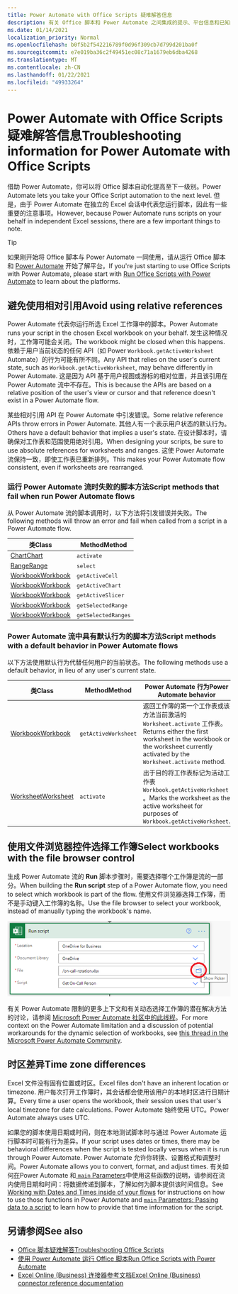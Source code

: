 ```yaml
---
title: Power Automate with Office Scripts 疑难解答信息
description: 有关 Office 脚本和 Power Automate 之间集成的提示、平台信息和已知问题。
ms.date: 01/14/2021
localization_priority: Normal
ms.openlocfilehash: b0f5b2f542216789f0d96f309cb7d799d201ba0f
ms.sourcegitcommit: e7e019ba36c2f49451ec08c71a1679eb6dba4268
ms.translationtype: MT
ms.contentlocale: zh-CN
ms.lasthandoff: 01/22/2021
ms.locfileid: "49933264"
---
```

# <a name="troubleshooting-information-for-power-automate-with-office-scripts"></a><span data-ttu-id="bd0d3-103">Power Automate with Office Scripts 疑难解答信息</span><span class="sxs-lookup"><span data-stu-id="bd0d3-103">Troubleshooting information for Power Automate with Office Scripts</span></span>

<span data-ttu-id="bd0d3-104">借助 Power Automate，你可以将 Office 脚本自动化提高至下一级别。</span><span class="sxs-lookup"><span data-stu-id="bd0d3-104">Power Automate lets you take your Office Script automation to the next level.</span></span> <span data-ttu-id="bd0d3-105">但是，由于 Power Automate 在独立的 Excel 会话中代表您运行脚本，因此有一些重要的注意事项。</span><span class="sxs-lookup"><span data-stu-id="bd0d3-105">However, because Power Automate runs scripts on your behalf in independent Excel sessions, there are a few important things to note.</span></span>

> [!TIP]
> <span data-ttu-id="bd0d3-106">如果刚开始将 Office 脚本与 Power Automate 一同使用，请从运行 Office 脚本和 [Power Automate](../develop/power-automate-integration.md) 开始了解平台。</span><span class="sxs-lookup"><span data-stu-id="bd0d3-106">If you're just starting to use Office Scripts with Power Automate, please start with [Run Office Scripts with Power Automate](../develop/power-automate-integration.md) to learn about the platforms.</span></span>

## <a name="avoid-using-relative-references"></a><span data-ttu-id="bd0d3-107">避免使用相对引用</span><span class="sxs-lookup"><span data-stu-id="bd0d3-107">Avoid using relative references</span></span>

<span data-ttu-id="bd0d3-108">Power Automate 代表你运行所选 Excel 工作簿中的脚本。</span><span class="sxs-lookup"><span data-stu-id="bd0d3-108">Power Automate runs your script in the chosen Excel workbook on your behalf.</span></span> <span data-ttu-id="bd0d3-109">发生这种情况时，工作簿可能会关闭。</span><span class="sxs-lookup"><span data-stu-id="bd0d3-109">The workbook might be closed when this happens.</span></span> <span data-ttu-id="bd0d3-110">依赖于用户当前状态的任何 API（如 Power `Workbook.getActiveWorksheet` Automate）的行为可能有所不同。</span><span class="sxs-lookup"><span data-stu-id="bd0d3-110">Any API that relies on the user's current state, such as `Workbook.getActiveWorksheet`, may behave differently in Power Automate.</span></span> <span data-ttu-id="bd0d3-111">这是因为 API 基于用户视图或游标的相对位置，并且该引用在 Power Automate 流中不存在。</span><span class="sxs-lookup"><span data-stu-id="bd0d3-111">This is because the APIs are based on a relative position of the user's view or cursor and that reference doesn't exist in a Power Automate flow.</span></span>

<span data-ttu-id="bd0d3-112">某些相对引用 API 在 Power Automate 中引发错误。</span><span class="sxs-lookup"><span data-stu-id="bd0d3-112">Some relative reference APIs throw errors in Power Automate.</span></span> <span data-ttu-id="bd0d3-113">其他人有一个表示用户状态的默认行为。</span><span class="sxs-lookup"><span data-stu-id="bd0d3-113">Others have a default behavior that implies a user's state.</span></span> <span data-ttu-id="bd0d3-114">在设计脚本时，请确保对工作表和范围使用绝对引用。</span><span class="sxs-lookup"><span data-stu-id="bd0d3-114">When designing your scripts, be sure to use absolute references for worksheets and ranges.</span></span> <span data-ttu-id="bd0d3-115">这使 Power Automate 流保持一致，即使工作表已重新排列。</span><span class="sxs-lookup"><span data-stu-id="bd0d3-115">This makes your Power Automate flow consistent, even if worksheets are rearranged.</span></span>

### <a name="script-methods-that-fail-when-run-power-automate-flows"></a><span data-ttu-id="bd0d3-116">运行 Power Automate 流时失败的脚本方法</span><span class="sxs-lookup"><span data-stu-id="bd0d3-116">Script methods that fail when run Power Automate flows</span></span>

<span data-ttu-id="bd0d3-117">从 Power Automate 流的脚本调用时，以下方法将引发错误并失败。</span><span class="sxs-lookup"><span data-stu-id="bd0d3-117">The following methods will throw an error and fail when called from a script in a Power Automate flow.</span></span>

| <span data-ttu-id="bd0d3-118">类</span><span class="sxs-lookup"><span data-stu-id="bd0d3-118">Class</span></span> | <span data-ttu-id="bd0d3-119">Method</span><span class="sxs-lookup"><span data-stu-id="bd0d3-119">Method</span></span> |
|--|--|
| [<span data-ttu-id="bd0d3-120">Chart</span><span class="sxs-lookup"><span data-stu-id="bd0d3-120">Chart</span></span>](/javascript/api/office-scripts/excelscript/excelscript.chart) | `activate` |
| [<span data-ttu-id="bd0d3-121">Range</span><span class="sxs-lookup"><span data-stu-id="bd0d3-121">Range</span></span>](/javascript/api/office-scripts/excelscript/excelscript.range) | `select` |
| [<span data-ttu-id="bd0d3-122">Workbook</span><span class="sxs-lookup"><span data-stu-id="bd0d3-122">Workbook</span></span>](/javascript/api/office-scripts/excelscript/excelscript.workbook) | `getActiveCell` |
| [<span data-ttu-id="bd0d3-123">Workbook</span><span class="sxs-lookup"><span data-stu-id="bd0d3-123">Workbook</span></span>](/javascript/api/office-scripts/excelscript/excelscript.workbook) | `getActiveChart` |
| [<span data-ttu-id="bd0d3-124">Workbook</span><span class="sxs-lookup"><span data-stu-id="bd0d3-124">Workbook</span></span>](/javascript/api/office-scripts/excelscript/excelscript.workbook) | `getActiveSlicer` |
| [<span data-ttu-id="bd0d3-125">Workbook</span><span class="sxs-lookup"><span data-stu-id="bd0d3-125">Workbook</span></span>](/javascript/api/office-scripts/excelscript/excelscript.workbook) | `getSelectedRange` |
| [<span data-ttu-id="bd0d3-126">Workbook</span><span class="sxs-lookup"><span data-stu-id="bd0d3-126">Workbook</span></span>](/javascript/api/office-scripts/excelscript/excelscript.workbook) | `getSelectedRanges` |

### <a name="script-methods-with-a-default-behavior-in-power-automate-flows"></a><span data-ttu-id="bd0d3-127">Power Automate 流中具有默认行为的脚本方法</span><span class="sxs-lookup"><span data-stu-id="bd0d3-127">Script methods with a default behavior in Power Automate flows</span></span>

<span data-ttu-id="bd0d3-128">以下方法使用默认行为代替任何用户的当前状态。</span><span class="sxs-lookup"><span data-stu-id="bd0d3-128">The following methods use a default behavior, in lieu of any user's current state.</span></span>

| <span data-ttu-id="bd0d3-129">类</span><span class="sxs-lookup"><span data-stu-id="bd0d3-129">Class</span></span> | <span data-ttu-id="bd0d3-130">Method</span><span class="sxs-lookup"><span data-stu-id="bd0d3-130">Method</span></span> | <span data-ttu-id="bd0d3-131">Power Automate 行为</span><span class="sxs-lookup"><span data-stu-id="bd0d3-131">Power Automate behavior</span></span> |
|--|--|--|
| [<span data-ttu-id="bd0d3-132">Workbook</span><span class="sxs-lookup"><span data-stu-id="bd0d3-132">Workbook</span></span>](/javascript/api/office-scripts/excelscript/excelscript.workbook) | `getActiveWorksheet` | <span data-ttu-id="bd0d3-133">返回工作簿的第一个工作表或该方法当前激活的 `Worksheet.activate` 工作表。</span><span class="sxs-lookup"><span data-stu-id="bd0d3-133">Returns either the first worksheet in the workbook or the worksheet currently activated by the `Worksheet.activate` method.</span></span> |
| [<span data-ttu-id="bd0d3-134">Worksheet</span><span class="sxs-lookup"><span data-stu-id="bd0d3-134">Worksheet</span></span>](/javascript/api/office-scripts/excelscript/excelscript.worksheet) | `activate` | <span data-ttu-id="bd0d3-135">出于目的将工作表标记为活动工作表 `Workbook.getActiveWorksheet` 。</span><span class="sxs-lookup"><span data-stu-id="bd0d3-135">Marks the worksheet as the active worksheet for purposes of `Workbook.getActiveWorksheet`.</span></span> |

## <a name="select-workbooks-with-the-file-browser-control"></a><span data-ttu-id="bd0d3-136">使用文件浏览器控件选择工作簿</span><span class="sxs-lookup"><span data-stu-id="bd0d3-136">Select workbooks with the file browser control</span></span>

<span data-ttu-id="bd0d3-137">生成 Power Automate 流的 **Run** 脚本步骤时，需要选择哪个工作簿是流的一部分。</span><span class="sxs-lookup"><span data-stu-id="bd0d3-137">When building the **Run script** step of a Power Automate flow, you need to select which workbook is part of the flow.</span></span> <span data-ttu-id="bd0d3-138">使用文件浏览器选择工作簿，而不是手动键入工作簿的名称。</span><span class="sxs-lookup"><span data-stu-id="bd0d3-138">Use the file browser to select your workbook, instead of manually typing the workbook's name.</span></span>

![在 Power Automate 中创建"运行脚本"操作时的文件浏览器选项](../images/power-automate-file-browser.png)

<span data-ttu-id="bd0d3-140">有关 Power Automate 限制的更多上下文和有关动态选择工作簿的潜在解决方法的讨论，请参阅 [Microsoft Power Automate 社区中的此线程](https://powerusers.microsoft.com/t5/Power-Automate-Ideas/Allow-for-dynamic-quot-file-quot-value-for-excel-quot-get-a-row/idi-p/103091#)。</span><span class="sxs-lookup"><span data-stu-id="bd0d3-140">For more context on the Power Automate limitation and a discussion of potential workarounds for the dynamic selection of workbooks, see [this thread in the Microsoft Power Automate Community](https://powerusers.microsoft.com/t5/Power-Automate-Ideas/Allow-for-dynamic-quot-file-quot-value-for-excel-quot-get-a-row/idi-p/103091#).</span></span>

## <a name="time-zone-differences"></a><span data-ttu-id="bd0d3-141">时区差异</span><span class="sxs-lookup"><span data-stu-id="bd0d3-141">Time zone differences</span></span>

<span data-ttu-id="bd0d3-142">Excel 文件没有固有位置或时区。</span><span class="sxs-lookup"><span data-stu-id="bd0d3-142">Excel files don't have an inherent location or timezone.</span></span> <span data-ttu-id="bd0d3-143">用户每次打开工作簿时，其会话都会使用该用户的本地时区进行日期计算。</span><span class="sxs-lookup"><span data-stu-id="bd0d3-143">Every time a user opens the workbook, their session uses that user's local timezone for date calculations.</span></span> <span data-ttu-id="bd0d3-144">Power Automate 始终使用 UTC。</span><span class="sxs-lookup"><span data-stu-id="bd0d3-144">Power Automate always uses UTC.</span></span>

<span data-ttu-id="bd0d3-145">如果您的脚本使用日期或时间，则在本地测试脚本时与通过 Power Automate 运行脚本时可能有行为差异。</span><span class="sxs-lookup"><span data-stu-id="bd0d3-145">If your script uses dates or times, there may be behavioral differences when the script is tested locally versus when it is run through Power Automate.</span></span> <span data-ttu-id="bd0d3-146">Power Automate 允许你转换、设置格式和调整时间。</span><span class="sxs-lookup"><span data-stu-id="bd0d3-146">Power Automate allows you to convert, format, and adjust times.</span></span> <span data-ttu-id="bd0d3-147">有关如何[在](https://flow.microsoft.com/blog/working-with-dates-and-times/)Power Automate 和[ `main` Parameters](../develop/power-automate-integration.md#main-parameters-passing-data-to-a-script)中使用这些函数的说明，请参阅在流内使用日期和时间：将数据传递到脚本，了解如何为脚本提供该时间信息。</span><span class="sxs-lookup"><span data-stu-id="bd0d3-147">See [Working with Dates and Times inside of your flows](https://flow.microsoft.com/blog/working-with-dates-and-times/) for instructions on how to use those functions in Power Automate and [`main` Parameters: Passing data to a script](../develop/power-automate-integration.md#main-parameters-passing-data-to-a-script) to learn how to provide that time information for the script.</span></span>

## <a name="see-also"></a><span data-ttu-id="bd0d3-148">另请参阅</span><span class="sxs-lookup"><span data-stu-id="bd0d3-148">See also</span></span>

- [<span data-ttu-id="bd0d3-149">Office 脚本疑难解答</span><span class="sxs-lookup"><span data-stu-id="bd0d3-149">Troubleshooting Office Scripts</span></span>](troubleshooting.md)
- [<span data-ttu-id="bd0d3-150">使用 Power Automate 运行 Office 脚本</span><span class="sxs-lookup"><span data-stu-id="bd0d3-150">Run Office Scripts with Power Automate</span></span>](../develop/power-automate-integration.md)
- [<span data-ttu-id="bd0d3-151">Excel Online (Business) 连接器参考文档</span><span class="sxs-lookup"><span data-stu-id="bd0d3-151">Excel Online (Business) connector reference documentation</span></span>](/connectors/excelonlinebusiness/)
